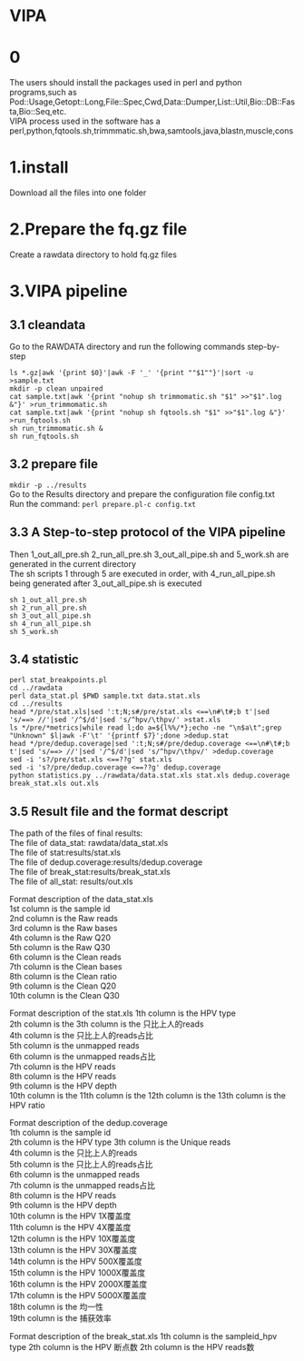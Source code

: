 # VIPA
# 0
The users should install the packages used in perl and python programs,such as Pod::Usage,Getopt::Long,File::Spec,Cwd,Data::Dumper,List::Util,Bio::DB::Fasta,Bio::Seq,etc.  
VIPA process used in the software has a perl,python,fqtools.sh,trimmmatic.sh,bwa,samtools,java,blastn,muscle,cons  
# 1.install
Download all the files into one folder

# 2.Prepare the fq.gz file

Create a rawdata directory to hold fq.gz files

# 3.VIPA pipeline

## 3.1 cleandata
Go to the RAWDATA directory and run the following commands step-by-step
```
ls *.gz|awk '{print $0}'|awk -F '_' '{print ""$1""}'|sort -u >sample.txt
mkdir -p clean unpaired
cat sample.txt|awk '{print "nohup sh trimmomatic.sh "$1" >>"$1".log &"}' >run_trimmomatic.sh
cat sample.txt|awk '{print "nohup sh fqtools.sh "$1" >>"$1".log &"}' >run_fqtools.sh
sh run_trimmomatic.sh &
sh run_fqtools.sh
```
## 3.2 prepare file
```mkdir -p ../results```  
Go to the Results directory and prepare the configuration file config.txt  
Run the command: ```perl prepare.pl-c config.txt ```

## 3.3 A Step-to-step protocol of the VIPA pipeline

Then 1_out_all_pre.sh 2_run_all_pre.sh 3_out_all_pipe.sh and 5_work.sh are generated in the current directory  
The sh scripts 1 through 5 are executed in order, with 4_run_all_pipe.sh being generated after 3_out_all_pipe.sh is executed  
```
sh 1_out_all_pre.sh  
sh 2_run_all_pre.sh  
sh 3_out_all_pipe.sh  
sh 4_run_all_pipe.sh  
sh 5_work.sh  
```
## 3.4 statistic
```
perl stat_breakpoints.pl  
cd ../rawdata  
perl data_stat.pl $PWD sample.txt data.stat.xls  
cd ../results  
head */pre/stat.xls|sed ':t;N;s#/pre/stat.xls <==\n#\t#;b t'|sed 's/==> //'|sed '/^$/d'|sed 's/^hpv/\thpv/' >stat.xls  
ls */pre/*metrics|while read l;do a=${l%%/*};echo -ne "\n$a\t";grep "Unknown" $l|awk -F'\t' '{printf $7}';done >dedup.stat  
head */pre/dedup.coverage|sed ':t;N;s#/pre/dedup.coverage <==\n#\t#;b t'|sed 's/==> //'|sed '/^$/d'|sed 's/^hpv/\thpv/' >dedup.coverage  
sed -i 's?/pre/stat.xls <==??g' stat.xls  
sed -i 's?/pre/dedup.coverage <==??g' dedup.coverage  
python statistics.py ../rawdata/data.stat.xls stat.xls dedup.coverage break_stat.xls out.xls 
```
## 3.5 Result file and the format descript
The path of the files of final results:    
The file of data_stat: rawdata/data_stat.xls  
The file of stat:results/stat.xls  
The file of dedup.coverage:results/dedup.coverage  
The file of break_stat:results/break_stat.xls  
The file of all_stat: results/out.xls  

Format description of the data_stat.xls  
1st column is the sample id  
2nd column is the Raw reads  
3rd column is the Raw bases  
4th column is the Raw Q20  
5th column is the Raw Q30  
6th column is the Clean reads  
7th column is the Clean bases  
8th column is the Clean ratio  
9th column is the Clean Q20  
10th column is the Clean Q30  

Format description of the stat.xls 
1th column is the HPV type  
2th column is the
3th column is the 只比上人的reads  
4th column is the 只比上人的reads占比  
5th column is the unmapped reads  
6th column is the unmapped reads占比   
7th column is the HPV reads  
8th column is the HPV reads  
9th column is the HPV depth  
10th column is the 
11th column is the 
12th column is the 
13th column is the HPV ratio  

Format description of the dedup.coverage  
1th column is the sample id  
2th column is the HPV type
3th column is the Unique reads  
4th column is the 只比上人的reads  
5th column is the 只比上人的reads占比  
6th column is the unmapped reads  
7th column is the unmapped reads占比  
8th column is the HPV reads  
9th column is the HPV depth  
10th column is the HPV 1X覆盖度  
11th column is the HPV 4X覆盖度  
12th column is the HPV 10X覆盖度  
13th column is the HPV 30X覆盖度  
14th column is the HPV 500X覆盖度  
15th column is the HPV 1000X覆盖度  
16th column is the HPV 2000X覆盖度  
17th column is the HPV 5000X覆盖度  
18th column is the 均一性  
19th column is the 捕获效率  

Format description of the break_stat.xls
1th column is the sampleid_hpv type
2th column is the HPV 断点数
2th column is the HPV reads数
